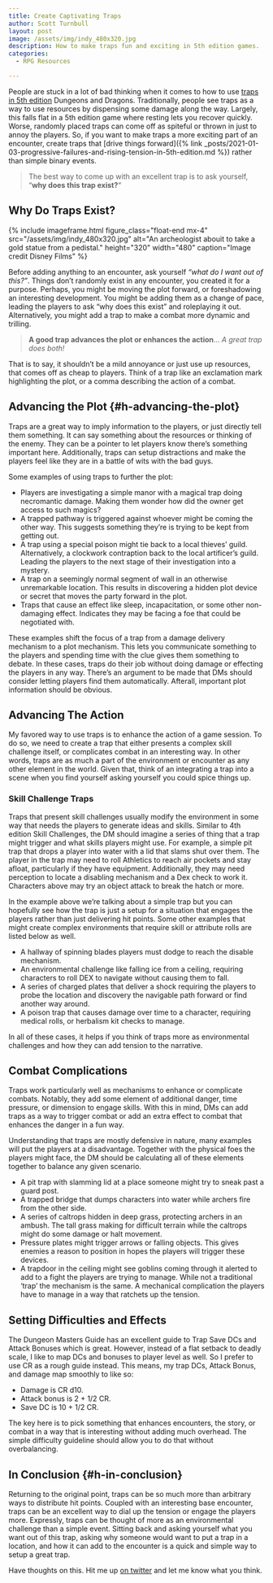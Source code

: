```yaml
---
title: Create Captivating Traps
author: Scott Turnbull
layout: post
image: /assets/img/indy_480x320.jpg
description: How to make traps fun and exciting in 5th edition games.
categories:
  - RPG Resources

---
```

People are stuck in a lot of bad thinking when it comes to how to use <a href="https://www.5esrd.com/gamemastering/traps/" target="_blank" rel="noreferrer noopener">traps in 5th edition</a> Dungeons and Dragons. Traditionally, people see traps as a way to use resources by dispensing some damage along the way. Largely, this falls flat in a 5th edition game where resting lets you recover quickly. Worse, randomly placed traps can come off as spiteful or thrown in just to annoy the players. So, if you want to make traps a more exciting part of an encounter, create traps that [drive things forward]({% link _posts/2021-01-03-progressive-failures-and-rising-tension-in-5th-edition.md %}) rather than simple binary events. 

<blockquote class="blockquote">
 The best way to come up with an excellent trap is to ask yourself, &#8220;<strong>why does this trap exist?</strong>&#8220;
</blockquote>

## Why Do Traps Exist? 

{% include imageframe.html
  figure_class="float-end mx-4"
  src="/assets/img/indy_480x320.jpg"
  alt="An archeologist abouit to take a gold statue from a pedistal."
  height="320" width="480"
  caption="Image credit Disney Films"
 %}

Before adding anything to an encounter, ask yourself _&#8220;what do I want out of this?&#8221;_. Things don&#8217;t randomly exist in any encounter, you created it for a purpose. Perhaps, you might be moving the plot forward, or foreshadowing an interesting development. You might be adding them as a change of pace, leading the players to ask &#8220;why does this exist&#8221; and roleplaying it out. Alternatively, you might add a trap to make a combat more dynamic and trilling.

<blockquote class="wp-block-quote">
  <p>
    <strong>A good trap advances the plot or enhances the action</strong>… <em>A great trap does both!</em>
  </p>
</blockquote>

That is to say, it shouldn&#8217;t be a mild annoyance or just use up resources, that comes off as cheap to players. Think of a trap like an exclamation mark highlighting the plot, or a comma describing the action of a combat.

## Advancing the Plot {#h-advancing-the-plot}

Traps are a great way to imply information to the players, or just directly tell them something. It can say something about the resources or thinking of the enemy. They can be a pointer to let players know there&#8217;s something important here. Additionally, traps can setup distractions and make the players feel like they are in a battle of wits with the bad guys. 

Some examples of using traps to further the plot:

  * Players are investigating a simple manor with a magical trap doing necromantic damage. Making them wonder how did the owner get access to such magics?
  * A trapped pathway is triggered against whoever might be coming the other way. This suggests something they&#8217;re is trying to be kept from getting out. 
  * A trap using a special poison might tie back to a local thieves&#8217; guild. Alternatively, a clockwork contraption back to the local artificer&#8217;s guild. Leading the players to the next stage of their investigation into a mystery.
  * A trap on a seemingly normal segment of wall in an otherwise unremarkable location. This results in discovering a hidden plot device or secret that moves the party forward in the plot.
  * Traps that cause an effect like sleep, incapacitation, or some other non-damaging effect. Indicates they may be facing a foe that could be negotiated with.

These examples shift the focus of a trap from a damage delivery mechanism to a plot mechanism. This lets you communicate something to the players and spending time with the clue gives them something to debate. In these cases, traps do their job without doing damage or effecting the players in any way. There&#8217;s an argument to be made that DMs should consider letting players find them automatically. Afterall, important plot information should be obvious. 

## Advancing The Action 

My favored way to use traps is to enhance the action of a game session. To do so, we need to create a trap that either presents a complex skill challenge itself, or complicates combat in an interesting way. In other words, traps are as much a part of the environment or encounter as any other element in the world. Given that, think of an integrating a trap into a scene when you find yourself asking yourself you could spice things up. 

### Skill Challenge Traps

Traps that present skill challenges usually modify the environment in some way that needs the players to generate ideas and skills. Similar to 4th edition Skill Challenges, the DM should imagine a series of thing that a trap might trigger and what skills players might use. For example, a simple pit trap that drops a player into water with a lid that slams shut over them. The player in the trap may need to roll Athletics to reach air pockets and stay afloat, particularly if they have equipment. Additionally, they may need perception to locate a disabling mechanism and a Dex check to work it. Characters above may try an object attack to break the hatch or more. 

In the example above we&#8217;re talking about a simple trap but you can hopefully see how the trap is just a setup for a situation that engages the players rather than just delivering hit points. Some other examples that might create complex environments that require skill or attribute rolls are listed below as well.

  * A hallway of spinning blades players must dodge to reach the disable mechanism.
  * An environmental challenge like falling ice from a ceiling, requiring characters to roll DEX to navigate without causing them to fall.
  * A series of charged plates that deliver a shock requiring the players to probe the location and discovery the navigable path forward or find another way around.
  * A poison trap that causes damage over time to a character, requiring medical rolls, or herbalism kit checks to manage.

In all of these cases, it helps if you think of traps more as environmental challenges and how they can add tension to the narrative. 

## Combat Complications

Traps work particularly well as mechanisms to enhance or complicate combats. Notably, they add some element of additional danger, time pressure, or dimension to engage skills. With this in mind, DMs can add traps as a way to trigger combat or add an extra effect to combat that enhances the danger in a fun way. 

Understanding that traps are mostly defensive in nature, many examples will put the players at a disadvantage. Together with the physical foes the players might face, the DM should be calculating all of these elements together to balance any given scenario.

  * A pit trap with slamming lid at a place someone might try to sneak past a guard post.
  * A trapped bridge that dumps characters into water while archers fire from the other side. 
  * A series of caltrops hidden in deep grass, protecting archers in an ambush. The tall grass making for difficult terrain while the caltrops might do some damage or halt movement. 
  * Pressure plates might trigger arrows or falling objects. This gives enemies a reason to position in hopes the players will trigger these devices.
  * A trapdoor in the ceiling might see goblins coming through it alerted to add to a fight the players are trying to manage. While not a traditional &#8216;trap&#8217; the mechanism is the same. A mechanical complication the players have to manage in a way that ratchets up the tension.

## Setting Difficulties and Effects

The Dungeon Masters Guide has an excellent guide to Trap Save DCs and Attack Bonuses which is great. However, instead of a flat setback to deadly scale, I like to map DCs and bonuses to player level as well. So I prefer to use CR as a rough guide instead. This means, my trap DCs, Attack Bonus, and damage map smoothly to like so:

  * Damage is CR d10.
  * Attack bonus is 2 + 1/2 CR.
  * Save DC is 10 + 1/2 CR.

The key here is to pick something that enhances encounters, the story, or combat in a way that is interesting without adding much overhead. The simple difficulty guideline should allow you to do that without overbalancing.

## In Conclusion {#h-in-conclusion}

Returning to the original point, traps can be so much more than arbitrary ways to distribute hit points. Coupled with an interesting base encounter, traps can be an excellent way to dial up the tension or engage the players more. Expressly, traps can be thought of more as an environmental challenge than a simple event. Sitting back and asking yourself what you want out of this trap, asking why someone would want to put a trap in a location, and how it can add to the encounter is a quick and simple way to setup a great trap.

Have thoughts on this. Hit me up <a href="https://twitter.com/optionalrule" target="_blank" rel="noreferrer noopener">on twitter</a> and let me know what you think.

 [1]: https://optionalrule.com/2021/01/03/progressive-failures-and-rising-tension-in-5th-edition/